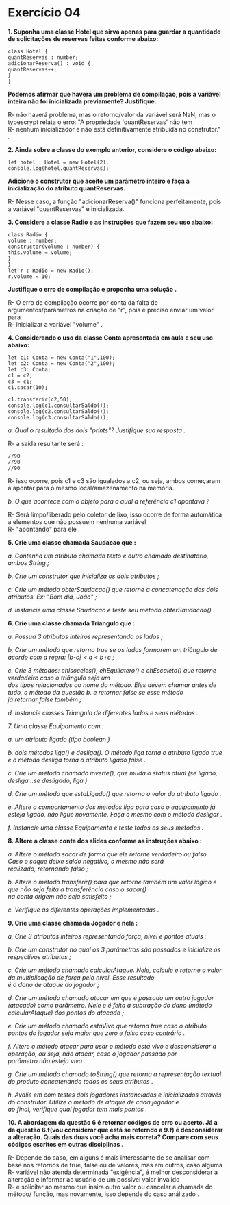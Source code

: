 # Exercício 04

**1. Suponha uma classe Hotel que sirva apenas para guardar a quantidade de
solicitações de reservas feitas conforme abaixo:**
```
class Hotel {
quantReservas : number;
adicionarReserva() : void {
quantReservas++;
}
}
```

**Podemos afirmar que haverá um problema de compilação, pois a variável inteira não
foi inicializada previamente? Justifique.**

R- não haverá problema, mas o retorno/valor da variável será NaN, mas o typescrypt relata o erro: "A propriedade 'quantReservas' não tem                              
R- nenhum inicializador e não está definitivamente atribuída no construtor."                                                                                       .

**2. Ainda sobre a classe do exemplo anterior, considere o código abaixo:**
```
let hotel : Hotel = new Hotel(2);
console.log(hotel.quantReservas);
```

**Adicione o construtor que aceite um parâmetro inteiro e faça a inicialização do atributo
quantReservas.**

R- Nesse caso, a função "adicionarReserva()" funciona perfeitamente, pois a variável "quantReservas" é inicializada.

**3. Considere a classe Radio e as instruções que fazem seu uso abaixo:**

```
class Radio {
volume : number;
constructor(volume : number) {
this.volume = volume;
}
}
let r : Radio = new Radio();
r.volume = 10;
```

**Justifique o erro de compilação e proponha uma solução                                          .**

R- O erro de compilação ocorre por conta da falta de argumentos/parâmetros na criação de "r", pois é preciso enviar um valor para                             
R- inicializar a variável "volume"                                                                                                              .

**4. Considerando o uso da classe Conta apresentada em aula e seu uso abaixo:**

```
let c1: Conta = new Conta("1",100);
let c2: Conta = new Conta("2",100);
let c3: Conta;
c1 = c2;
c3 = c1;
c1.sacar(10);

c1.transferir(c2,50);
console.log(c1.consultarSaldo());
console.log(c2.consultarSaldo());
console.log(c3.consultarSaldo());
```

*a. Qual o resultado dos dois "prints"? Justifique sua resposta                                                                                                 .*

R- a saída resultante será                                                                                                                          : 
```
//90
//90
//90
```
R- isso ocorre, pois c1 e c3 são igualados a c2, ou seja, ambos começaram a apontar para o mesmo local/amazenamento na memória..

*b. O que acontece com o objeto para o qual a referência c1 apontava                                                                                                ?*

R- Será limpo/liberado pelo coletor de lixo, isso ocorre de forma automática a elementos que não possuem nenhuma variável                                             
R- "apontando" para ele                                                                                                                       .

**5. Crie uma classe chamada Saudacao que                                                                 :**

*a. Contenha um atributo chamado texto e outro chamado destinatario, ambos String                                                                                   ;*

*b. Crie um construtor que inicializa os dois atributos                                                                                                              ;*

*c. Crie um método obterSaudacao() que retorne a concatenação dos dois atributos. Ex: "Bom dia, João"                                                                ;*

*d. Instancie uma classe Saudacao e teste seu método obterSaudacao()                                                                                      .*

**6. Crie uma classe chamada Triangulo que                                                                                                                       :**

*a. Possua 3 atributos inteiros representando os lados                                                                                                      ;*

*b. Crie um método que retorna true se os lados formarem um triângulo de acordo com a regra: |b-c| < a < b+c                                                        ;*

*c. Crie 3 métodos: ehIsoceles(), ehEquilatero() e ehEscaleto() que retorne verdadeiro caso o triângulo seja um                                                       
dos tipos relacionados ao nome do método. Eles devem chamar antes de tudo, o método da questão b. e retornar false se esse método                                   
já retornar false também                                                                                                                                ;*

*d. Instancie classes Triangulo de diferentes lados e seus métodos                                                                                        .*

*7. Uma classe Equipamento com                                                                                                                                 :*

*a. um atributo ligado (tipo boolean                                                                                                                                 )*

*b. dois métodos liga() e desliga(). O método liga torna o atributo ligado true e o método desliga torna o atributo ligado false                                .*

*c. Crie um método chamado inverte(), que muda o status atual (se ligado, desliga...se desligado, liga                                                              )*

*d. Crie um método que estaLigado() que retorna o valor do atributo ligado                                                                                    .*

*e. Altere o comportamento dos métodos liga para caso o equipamento já esteja ligado, não ligue novamente. Faça o mesmo com o método desligar                        .*

*f. Instancie uma classe Equipamento e teste todos os seus métodos                                                                                                .*

**8. Altere a classe conta dos slides conforme as instruções abaixo                                                                                             :**

*a. Altere o método sacar de forma que ele retorne verdadeiro ou falso. Caso o saque deixe saldo negativo, o mesmo não será                                         
realizado, retornando falso                                                                                                                                     ;*

*b. Altere o método transferir() para que retorne também um valor lógico e que não seja feita a transferência caso o sacar()                                    
na conta origem não seja satisfeito                                                                                                                               ;*

*c. Verifique as diferentes operações implementadas                                                                                                         .*

**9. Crie uma classe chamada Jogador e nela                                                                                                               :**

*a. Crie 3 atributos inteiros representando força, nível e pontos atuais                                                                                    ;*

*b. Crie um construtor no qual os 3 parâmetros são passados e inicialize os respectivos atributos                                                               ;*

*c. Crie um método chamado calcularAtaque. Nele, calcule e retorne o valor da multiplicação de força pelo nível. Esse resultado                                    
é o dano de ataque do jogador                                                                                                                                   ;*

*d. Crie um método chamado atacar em que é passado um outro jogador (atacado) como parâmetro. Nele e é feita a subtração do dano (método                              
calcularAtaque) dos pontos do atacado                                                                                                                         ;*

*e. Crie um método chamado estaVivo que retorna true caso o atributo pontos do jogador seja maior que zero e falso caso contrário                               .*

*f. Altere o método atacar para usar o método está vivo e desconsiderar a operação, ou seja, não atacar, caso o jogador passado por                               
parâmetro não esteja vivo                                                                                                                                       .*

*g. Crie um método chamado toString() que retorna a representação textual do produto concatenando todos os seus atributos                                         .*

*h. Avalie em com testes dois jogadores instanciados e inicializados através do construtor. Utilize o método de ataque de cada jogador e                             
ao final, verifique qual jogador tem mais pontos                                                                                                                .*

**10. A abordagem da questão 6 é retornar códigos de erro ou acerto. Já a da questão 6.f(vou considerar que está se referndo a 9.f) é 
desconsiderar a alteração. Quais das duas você acha mais correta? Compare com seus códigos escritos em outras disciplinas                                           .**

R- Depende do caso, em alguns é mais interessante de se analisar com base nos retornos de true, false ou de valores, mas em outros, caso alguma                 
R- variável não atenda determinada "exigência", é melhor desconsiderar a alteração e informar ao usuário de um possível valor inválido                                 
R- e solicitar ao mesmo que insira outro valor ou cancelar a chamada do método/ função, mas novamente, isso depende do caso análizado                             .
